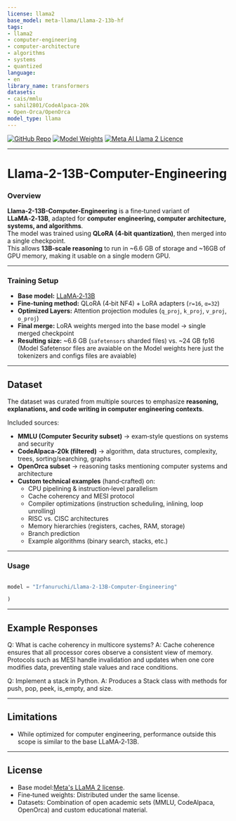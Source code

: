 ```yaml
---
license: llama2
base_model: meta-llama/Llama-2-13b-hf
tags:
- llama2
- computer-engineering
- computer-architecture
- algorithms
- systems
- quantized
language:
- en
library_name: transformers
datasets:
- cais/mmlu
- sahil2801/CodeAlpaca-20k
- Open-Orca/OpenOrca
model_type: llama
---
```


[![GitHub Repo](https://img.shields.io/badge/GitHub-Repo-181717?style=for-the-badge&logo=github)](https://github.com/IrfanUruchi/Llama-2-13B-Computer-Engineering-)
[![Model Weights](https://img.shields.io/badge/🤗-Model_Weights-FFD21F?style=for-the-badge)](https://huggingface.co/Irfanuruchi/Llama-2-13B-Computer-Engineering)
[![Meta AI Llama 2 Licence](https://img.shields.io/badge/License-Apache_2.0-blue.svg?style=for-the-badge)](https://huggingface.co/meta-llama/Llama-2-13b-hf)

---

# Llama-2-13B-Computer-Engineering

### Overview

**Llama-2-13B-Computer-Engineering** is a fine‑tuned variant of **LLaMA‑2‑13B**, adapted for **computer engineering, computer architecture, systems, and algorithms**.  
The model was trained using **QLoRA (4‑bit quantization)**, then merged into a single checkpoint.  
This allows **13B‑scale reasoning** to run in ~6.6 GB of storage and ~16GB of GPU memory, making it usable on a single modern GPU.

---

### Training Setup
- **Base model:** [LLaMA‑2‑13B](https://huggingface.co/meta-llama/Llama-2-13b-hf)  
- **Fine‑tuning method:** QLoRA (4‑bit NF4) + LoRA adapters (`r=16`, `α=32`)  
- **Optimized Layers:** Attention projection modules (`q_proj`, `k_proj`, `v_proj`, `o_proj`)  
- **Final merge:** LoRA weights merged into the base model → single merged checkpoint  
- **Resulting size:** ~6.6 GB (`safetensors` sharded files) vs. ~24 GB fp16 
(Model Safetensor files are avaiable on the Model weights here just the tokenizers and configs files are avaiable)

---

## Dataset
The dataset was curated from multiple sources to emphasize **reasoning, explanations, and code writing in computer engineering contexts**.  

Included sources:
- **MMLU (Computer Security subset)** → exam‑style questions on systems and security  
- **CodeAlpaca‑20k (filtered)** → algorithm, data structures, complexity, trees, sorting/searching, graphs  
- **OpenOrca subset** → reasoning tasks mentioning computer systems and architecture  
- **Custom technical examples** (hand‑crafted) on:
  - CPU pipelining & instruction‑level parallelism  
  - Cache coherency and MESI protocol  
  - Compiler optimizations (instruction scheduling, inlining, loop unrolling)  
  - RISC vs. CISC architectures  
  - Memory hierarchies (registers, caches, RAM, storage)  
  - Branch prediction  
  - Example algorithms (binary search, stacks, etc.)  


---

### Usage


```python

model = "Irfanuruchi/Llama-2-13B-Computer-Engineering"

)

```

---

## Example Responses

Q: What is cache coherency in multicore systems?
A: Cache coherence ensures that all processor cores observe a consistent view of memory. Protocols such as MESI handle invalidation and updates when one core modifies data, preventing stale values and race conditions.

Q: Implement a stack in Python.
A: Produces a Stack class with methods for push, pop, peek, is_empty, and size.

---


## Limitations

- While optimized for computer engineering, performance outside this scope is similar to the base LLaMA‑2‑13B.

---

## License

- Base model:[Meta's LLaMA 2 license](https://huggingface.co/meta-llama/Llama-2-13b-hf).
- Fine‑tuned weights: Distributed under the same license.
- Datasets: Combination of open academic sets (MMLU, CodeAlpaca, OpenOrca) and custom educational material.
